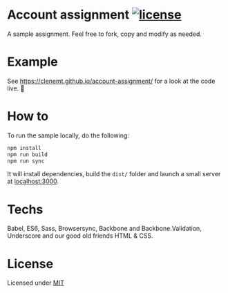 # Account assignment [![license](https://img.shields.io/github/license/mashape/apistatus.svg?maxAge=2592000)](https://github.com/clenemt/docdash/blob/master/LICENSE.md)

A sample assignment. Feel free to fork, copy and modify as needed.

# Example
See https://clenemt.github.io/account-assignment/ for a look at the code live. :rocket:

# How to
To run the sample locally, do the following:
```sh
npm install
npm run build
npm run sync
```

It will install dependencies, build the `dist/` folder and launch a small server at [localhost:3000](http://localhost:3000).

# Techs
Babel, ES6, Sass, Browsersync, Backbone and Backbone.Validation, Underscore and our good old friends HTML & CSS.

# License
Licensed under [MIT](LICENSE.md)
